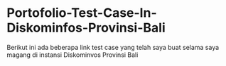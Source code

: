 # Portofolio-Test-Case-In-Diskominfos-Provinsi-Bali
Berikut ini ada beberapa link test case yang telah saya buat selama saya magang di instansi Diskominvos Provinsi Bali
